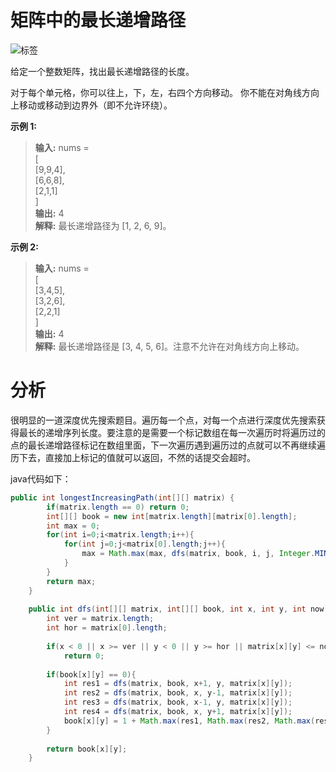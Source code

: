 # 矩阵中的最长递增路径
![标签](https://img.shields.io/badge/%E6%A0%87%E7%AD%BE-leetcode-green.svg)

给定一个整数矩阵，找出最长递增路径的长度。

对于每个单元格，你可以往上，下，左，右四个方向移动。 你不能在对角线方向上移动或移动到边界外（即不允许环绕）。

**示例 1:**

> **输入:** nums = <br>
[<br>
  [9,9,4],<br>
  [6,6,8],<br>
  [2,1,1]<br>
] <br>
**输出:** 4<br>
**解释:** 最长递增路径为 [1, 2, 6, 9]。

**示例 2:**

> **输入:** nums =<br>
[<br>
  [3,4,5],<br>
  [3,2,6],<br>
  [2,2,1]<br>
] <br>
**输出:** 4<br>
**解释:** 最长递增路径是 [3, 4, 5, 6]。注意不允许在对角线方向上移动。

# 分析

很明显的一道深度优先搜索题目。遍历每一个点，对每一个点进行深度优先搜索获得最长的递增序列长度。要注意的是需要一个标记数组在每一次遍历时将遍历过的点的最长递增路径标记在数组里面，下一次遍历遇到遍历过的点就可以不再继续遍历下去，直接加上标记的值就可以返回，不然的话提交会超时。

java代码如下：
```java
public int longestIncreasingPath(int[][] matrix) {
        if(matrix.length == 0) return 0;
        int[][] book = new int[matrix.length][matrix[0].length];
        int max = 0;
        for(int i=0;i<matrix.length;i++){
            for(int j=0;j<matrix[0].length;j++){
                max = Math.max(max, dfs(matrix, book, i, j, Integer.MIN_VALUE));
            }
        }
        return max;
    }
    
    public int dfs(int[][] matrix, int[][] book, int x, int y, int now){
        int ver = matrix.length;
        int hor = matrix[0].length;
        
        if(x < 0 || x >= ver || y < 0 || y >= hor || matrix[x][y] <= now)
            return 0;
        
        if(book[x][y] == 0){
            int res1 = dfs(matrix, book, x+1, y, matrix[x][y]);
            int res2 = dfs(matrix, book, x, y-1, matrix[x][y]);
            int res3 = dfs(matrix, book, x-1, y, matrix[x][y]);
            int res4 = dfs(matrix, book, x, y+1, matrix[x][y]);
            book[x][y] = 1 + Math.max(res1, Math.max(res2, Math.max(res3, res4)));
        }
        
        return book[x][y];
    }
```
